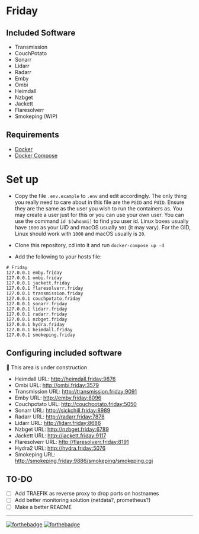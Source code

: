 # Friday

## Included Software

- Transmission
- CouchPotato
- Sonarr
- Lidarr
- Radarr
- Emby
- Ombi
- Heimdall
- Nzbget
- Jackett
- Flaresolverr
- Smokeping (WIP)

## Requirements

- [Docker](https://docs.docker.com/install/)
- [Docker Compose](https://docs.docker.com/compose/install/)

# Set up

 - Copy the file `.env.example` to `.env` and edit accordingly. The only thing you really need to
care about in this file are the `PGID` and `PUID`. Ensure they are the same as the user you wish to
run the containers as. You may create a user just for this or you can use your own user. You can use
the command `id $(whoami)` to find you user id. Linux boxes usually have `1000` as your UID and
macOS usually `501` (it may vary). For the GID, Linux should work with `1000` and macOS usually is
`20`.

 - Clone this repository, cd into it and run `docker-compose up -d`

 - Add the following to your hosts file:

```
# Friday
127.0.0.1 emby.friday
127.0.0.1 ombi.friday
127.0.0.1 jackett.friday
127.0.0.1 flaresolverr.friday
127.0.0.1 transmission.friday
127.0.0.1 couchpotato.friday
127.0.0.1 sonarr.friday
127.0.0.1 lidarr.friday
127.0.0.1 radarr.friday
127.0.0.1 nzbget.friday
127.0.0.1 hydra.friday
127.0.0.1 heimdall.friday
127.0.0.1 smokeping.friday
```

## Configuring included software

:construction: This area is under construction

 - Heimdall URL: http://heimdall.friday:9876
 - Ombi URL: http://ombi.friday:3579
 - Transmission URL: http://transmission.friday:9091
 - Emby URL: http://emby.friday:8096
 - Couchpotato URL: http://couchpotato.friday:5050
 - Sonarr URL: http://sickchill.friday:8989
 - Radarr URL: http://radarr.friday:7878
 - Lidarr URL: http://lidarr.friday:8686
 - Nzbget URL: http://nzbget.friday:6789 
 - Jackett URL: http://jackett.friday:9117
 - Flaresolverr URL: http://flaresolverr.friday:8191
 - Hydra2 URL: http://hydra.friday:5076
 - Smokeping URL: http://smokeping.friday:9886/smokeping/smokeping.cgi
 
 ## TO-DO
 
 - [ ] Add TRAEFIK as reverse proxy to drop ports on hostnames
 - [ ] Add better monitoring solution (netdata?, prometheus?)
 - [ ] Make a better README

 ---
 
 [![forthebadge](https://forthebadge.com/images/badges/contains-cat-gifs.svg)](https://forthebadge.com)
 [![forthebadge](https://forthebadge.com/images/badges/powered-by-netflix.svg)](https://forthebadge.com)
 
